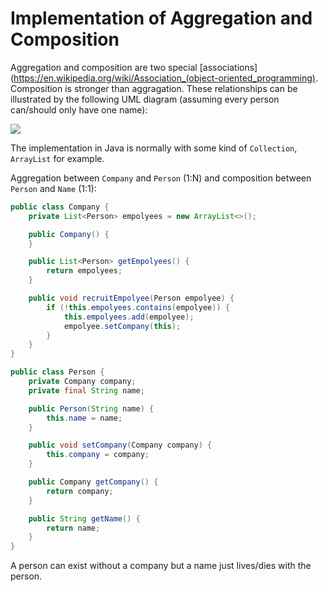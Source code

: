 # Implementation of Aggregation and Composition

Aggregation and composition are two special [associations](https://en.wikipedia.org/wiki/Association_(object-oriented_programming). Composition is stronger than aggragation. These relationships can be illustrated by the following UML diagram (assuming every person can/should only have one name):

![](../master/assets/association.png)

The implementation in Java is normally with some kind of `Collection`, `ArrayList` for example.

Aggregation between `Company` and `Person` (1:N) and composition between `Person` and `Name` (1:1):

```java
public class Company {
    private List<Person> empolyees = new ArrayList<>();

    public Company() {
    }

    public List<Person> getEmpolyees() {
        return empolyees;
    }

    public void recruitEmpolyee(Person empolyee) {
        if (!this.empolyees.contains(empolyee)) {
            this.empolyees.add(empolyee);
            empolyee.setCompany(this);
        }
    }
}

public class Person {
    private Company company;
    private final String name;

    public Person(String name) {
        this.name = name;
    }

    public void setCompany(Company company) {
        this.company = company;
    }

    public Company getCompany() {
        return company;
    }

    public String getName() {
        return name;
    }
}
```

A person can exist without a company but a name just lives/dies with the person.
